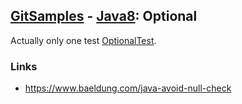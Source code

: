 ## [GitSamples](/../../tree/master) - [Java8](/../../tree/java-8): Optional
Actually only one test [OptionalTest](OptionalTest.java).
### Links
* https://www.baeldung.com/java-avoid-null-check

